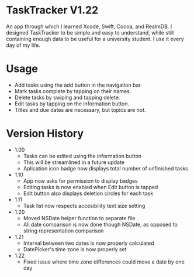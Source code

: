 TaskTracker V1.22
===========

An app through which I learned Xcode, Swift, Cocoa, and RealmDB. I designed TaskTracker to be simple and easy to understand, while still containing enough data to be useful for a university student. I use it every day of my life.

Usage
=====

- Add tasks using the add button in the navigation bar.
- Mark tasks complete by tapping on their names.
- Delete tasks by swiping and tapping delete.
- Edit tasks by tapping on the information button.
- Titles and due dates are necessary, but topics are not.

Version History
===============

- 1.00
    + Tasks can be edited using the information button
    + This will be streamlined in a future update
    + Aplication icon badge now displays total number of unfinished tasks
- 1.10
    + App now asks for permission to display badges
    + Editing tasks is now enabled when Edit button is tapped
    + Edit button also displays deletion circles for each task
- 1.11
    + Task list now respects accesibility text size setting
- 1.20
    + Moved NSDate helper function to separate file
    + All date comparison is now done though NSDate, as opposed to string representation comparison
- 1.21
    + Interval between two dates is now properly calculated
    + DatePicker's time zone is now properly set
- 1.22
    + Fixed issue where time zone differences could move a date by one day
